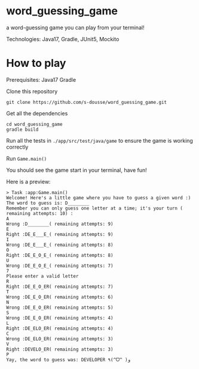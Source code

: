 # word_guessing_game
a word-guessing game you can play from your terminal!

Technologies: Java17, Gradle, JUnit5, Mockito

# How to play

Prerequisites:
Java17
Gradle

Clone this repository
```
git clone https://github.com/s-dousse/word_guessing_game.git
```
Get all the dependencies
```
cd word_guessing_game
gradle build
```

Run all the tests in `./app/src/test/java/game` to ensure the game is working correctly

Run `Game.main()`

You should see the game start in your terminal, have fun!

Here is a preview:
```
> Task :app:Game.main()
Welcome! Here's a little game where you have to guess a given word :)
The word to guess is: D________
Remember you can only guess one letter at a time; it's your turn ( remaining attempts: 10) :
A
Wrong :D________( remaining attempts: 9)
E
Right :DE_E___E_( remaining attempts: 9)
I
Wrong :DE_E___E_( remaining attempts: 8)
O
Right :DE_E_O_E_( remaining attempts: 8)
U
Wrong :DE_E_O_E_( remaining attempts: 7)
7
Please enter a valid letter
R
Right :DE_E_O_ER( remaining attempts: 7)
T
Wrong :DE_E_O_ER( remaining attempts: 6)
N
Wrong :DE_E_O_ER( remaining attempts: 5)
S
Wrong :DE_E_O_ER( remaining attempts: 4)
L
Right :DE_ELO_ER( remaining attempts: 4)
C
Wrong :DE_ELO_ER( remaining attempts: 3)
V
Right :DEVELO_ER( remaining attempts: 3)
P
Yay, the word to guess was: DEVELOPER ٩(^ᗜ^ )و
```
